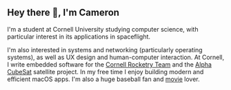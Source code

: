 ## Hey there 👋, I'm Cameron

I'm a student at Cornell University studying computer science, with particular interest in its applications in spaceflight. 

I'm also interested in systems and networking (particularly operating systems), as well as UX design and human-computer interaction. At Cornell, I write embedded software for the [Cornell Rocketry Team](https://github.com/cornellrocketryteam) and the [Alpha CubeSat](https://github.com/Alpha-CubeSat) satellite project. In my free time I enjoy building modern and efficient macOS apps. I'm also a huge baseball fan and [movie](https://letterboxd.com/camgoddard/) lover.


